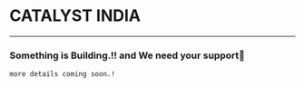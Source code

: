 # CATALYST INDIA
----------------

### Something is Building.!! and We need your support🙂
`more details coming soon.!`
